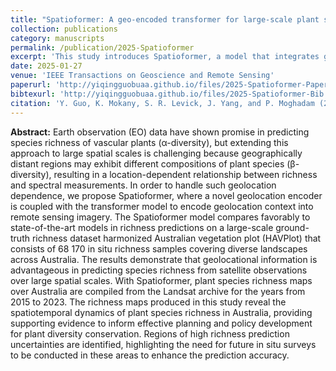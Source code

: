 ```yaml
---
title: "Spatioformer: A geo-encoded transformer for large-scale plant species richness prediction"
collection: publications
category: manuscripts
permalink: /publication/2025-Spatioformer
excerpt: 'This study introduces Spatioformer, a model that integrates geolocation context with satellite imagery to predict plant species richness across large spatial scales, which is employed to map Australia’s plant diversity.'
date: 2025-01-27
venue: 'IEEE Transactions on Geoscience and Remote Sensing'
paperurl: 'http://yiqingguobuaa.github.io/files/2025-Spatioformer-Paper.pdf'
bibtexurl: 'http://yiqingguobuaa.github.io/files/2025-Spatioformer-Bib.bib'
citation: 'Y. Guo, K. Mokany, S. R. Levick, J. Yang, and P. Moghadam (2025). Spatioformer: A geo-encoded transformer for large-scale plant species richness prediction. IEEE Transactions on Geoscience and Remote Sensing, 63, 4403216.'
---
```

**Abstract:** Earth observation (EO) data have shown promise in predicting species richness of vascular plants (α-diversity), but extending this approach to large spatial scales is challenging because geographically distant regions may exhibit different compositions of plant species (β-diversity), resulting in a location-dependent relationship between richness and spectral measurements. In order to handle such geolocation dependence, we propose Spatioformer, where a novel geolocation encoder is coupled with the transformer model to encode geolocation context into remote sensing imagery. The Spatioformer model compares favorably to state-of-the-art models in richness predictions on a large-scale ground-truth richness dataset harmonized Australian vegetation plot (HAVPlot) that consists of 68 170 in situ richness samples covering diverse landscapes across Australia. The results demonstrate that geolocational information is advantageous in predicting species richness from satellite observations over large spatial scales. With Spatioformer, plant species richness maps over Australia are compiled from the Landsat archive for the years from 2015 to 2023. The richness maps produced in this study reveal the spatiotemporal dynamics of plant species richness in Australia, providing supporting evidence to inform effective planning and policy development for plant diversity conservation. Regions of high richness prediction uncertainties are identified, highlighting the need for future in situ surveys to be conducted in these areas to enhance the prediction accuracy.

